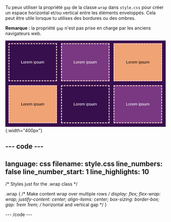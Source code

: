 Tu peux utiliser la propriété `gap` de la classe `wrap` dans `style.css` pour créer un espace horizontal et/ou vertical entre les éléments enveloppés. Cela peut être utile lorsque tu utilises des bordures ou des ombres.

**Remarque :** la propriété `gap` n'est pas prise en charge par les anciens navigateurs web.

![Two rows of three coloured boxes with gaps in between the rows and columns.](images/flex-gap.png){:width="400px"}

## --- code ---

language: css
filename: style.css
line_numbers: false
line_number_start: 1
line_highlights: 10
--------------------------------------------------------

/\* Styles just for the .wrap class \*/

.wrap {
/\* Make content wrap over multiple rows _/
display: flex;
flex-wrap: wrap;
justify-content: center;
align-items: center;
box-sizing: border-box;
gap: 1rem 1rem; /_ horizontal and vertical gap \*/
}

\--- /code ---
